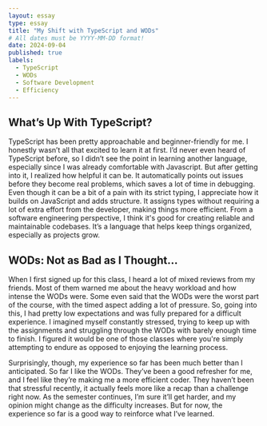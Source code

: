 ```yaml
---
layout: essay
type: essay
title: "My Shift with TypeScript and WODs"
# All dates must be YYYY-MM-DD format!
date: 2024-09-04
published: true
labels:
  - TypeScript
  - WODs
  - Software Development
  - Efficiency
---
```


## What’s Up With TypeScript?

TypeScript has been pretty approachable and beginner-friendly for me. I honestly wasn’t all that excited to learn it at first. I’d never even heard of TypeScript before, so I didn’t see the point in learning another language, especially since I was already comfortable with Javascript. But after getting into it, I realized how helpful it can be. It automatically points out issues before they become real problems, which saves a lot of time in debugging. Even though it can be a bit of a pain with its strict typing, I appreciate how it builds on JavaScript and adds structure. It assigns types without requiring a lot of extra effort from the developer, making things more efficient.  From a software engineering perspective, I think it's good for creating reliable and maintainable codebases. It’s a language that helps keep things organized, especially as projects grow.

## WODs: Not as Bad as I Thought…

When I first signed up for this class, I heard a lot of mixed reviews from my friends. Most of them warned me about the heavy workload and how intense the WODs were. Some even said that the WODs were the worst part of the course, with the timed aspect adding a lot of pressure. So, going into this, I had pretty low expectations and was fully prepared for a difficult  experience. I imagined myself constantly stressed, trying to keep up with the assignments and struggling through the WODs with barely enough time to finish. I figured it would be one of those classes where you're simply attempting to endure as opposed to enjoying the learning process.

Surprisingly, though, my experience so far has been much better than I anticipated. So far I like the WODs. They’ve been a good refresher for me, and I feel like they’re making me a more efficient coder. They haven’t been that stressful recently, it actually feels more like a recap than a challenge right now. As the semester continues, I’m sure it’ll get harder, and my opinion might change as the difficulty increases. But for now, the experience so far is a good way to reinforce what I’ve learned.
